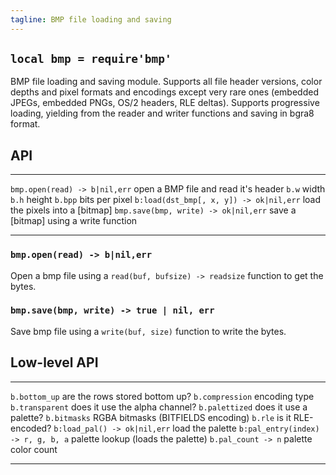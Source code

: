```yaml
---
tagline: BMP file loading and saving
---
```


## `local bmp = require'bmp'`

BMP file loading and saving module. Supports all file header versions,
color depths and pixel formats and encodings except very rare ones
(embedded JPEGs, embedded PNGs, OS/2 headers, RLE deltas). Supports
progressive loading, yielding from the reader and writer functions
and saving in bgra8 format.

## API

--------------------------------------- ---------------------------------------
`bmp.open(read) -> b|nil,err`           open a BMP file and read it's header
`b.w`                                   width
`b.h`                                   height
`b.bpp`                                 bits per pixel
`b:load(dst_bmp[, x, y]) -> ok|nil,err` load the pixels into a [bitmap]
`bmp.save(bmp, write) -> ok|nil,err`    save a [bitmap] using a write function
--------------------------------------- ---------------------------------------

### `bmp.open(read) -> b|nil,err`

Open a bmp file using a `read(buf, bufsize) -> readsize` function
to get the bytes.

### `bmp.save(bmp, write) -> true | nil, err`

Save bmp file using a `write(buf, size)` function to write the bytes.


## Low-level API

--------------------------------------- ---------------------------------------
`b.bottom_up`                           are the rows stored bottom up?
`b.compression`                         encoding type
`b.transparent`                         does it use the alpha channel?
`b.palettized`                          does it use a palette?
`b.bitmasks`                            RGBA bitmasks (BITFIELDS encoding)
`b.rle`                                 is it RLE-encoded?
`b:load_pal() -> ok|nil,err`            load the palette
`b:pal_entry(index) -> r, g, b, a`      palette lookup (loads the palette)
`b.pal_count -> n`                      palette color count
--------------------------------------- ---------------------------------------
